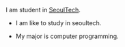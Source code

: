 I am student in [SeoulTech](http://seoultech.ac.kr/).

* I am like to study in seoultech.

* My major is computer programming.
